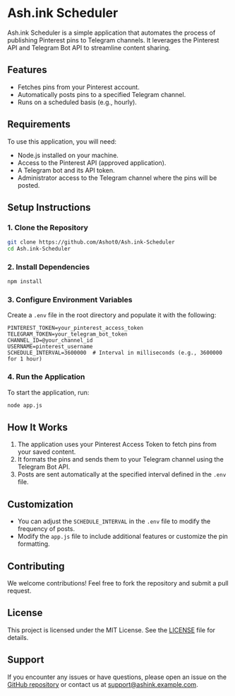 # Ash.ink Scheduler

Ash.ink Scheduler is a simple application that automates the process of publishing Pinterest pins to Telegram channels. It leverages the Pinterest API and Telegram Bot API to streamline content sharing.

## Features

- Fetches pins from your Pinterest account.
- Automatically posts pins to a specified Telegram channel.
- Runs on a scheduled basis (e.g., hourly).

## Requirements

To use this application, you will need:

- Node.js installed on your machine.
- Access to the Pinterest API (approved application).
- A Telegram bot and its API token.
- Administrator access to the Telegram channel where the pins will be posted.

## Setup Instructions

### 1. Clone the Repository

```bash
git clone https://github.com/Ashot0/Ash.ink-Scheduler
cd Ash.ink-Scheduler
```

### 2. Install Dependencies

```bash
npm install
```

### 3. Configure Environment Variables

Create a `.env` file in the root directory and populate it with the following:

```env
PINTEREST_TOKEN=your_pinterest_access_token
TELEGRAM_TOKEN=your_telegram_bot_token
CHANNEL_ID=@your_channel_id
USERNAME=pinterest_username
SCHEDULE_INTERVAL=3600000  # Interval in milliseconds (e.g., 3600000 for 1 hour)
```

### 4. Run the Application

To start the application, run:

```bash
node app.js
```

## How It Works

1. The application uses your Pinterest Access Token to fetch pins from your saved content.
2. It formats the pins and sends them to your Telegram channel using the Telegram Bot API.
3. Posts are sent automatically at the specified interval defined in the `.env` file.

## Customization

- You can adjust the `SCHEDULE_INTERVAL` in the `.env` file to modify the frequency of posts.
- Modify the `app.js` file to include additional features or customize the pin formatting.

## Contributing

We welcome contributions! Feel free to fork the repository and submit a pull request.

## License

This project is licensed under the MIT License. See the [LICENSE](LICENSE) file for details.

## Support

If you encounter any issues or have questions, please open an issue on the [GitHub repository](https://github.com/Ashot0/Ash.ink-Scheduler) or contact us at support@ashink.example.com.
